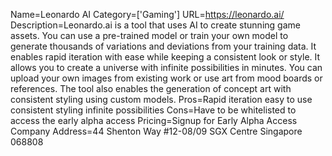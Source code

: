 Name=Leonardo AI
Category=['Gaming']
URL=https://leonardo.ai/
Description=Leonardo.ai is a tool that uses AI to create stunning game assets. You can use a pre-trained model or train your own model to generate thousands of variations and deviations from your training data. It enables rapid iteration with ease while keeping a consistent look or style. It allows you to create a universe with infinite possibilities in minutes. You can upload your own images from existing work or use art from mood boards or references. The tool also enables the generation of concept art with consistent styling using custom models.
Pros=Rapid iteration easy to use consistent styling infinite possibilities
Cons=Have to be whitelisted to access the early alpha access
Pricing=Signup for Early Alpha Access
Company Address=44 Shenton Way #12-08/09 SGX Centre Singapore 068808
